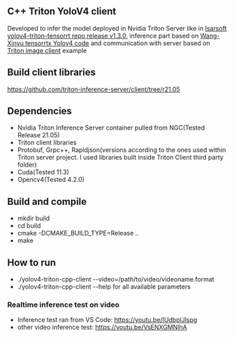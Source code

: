## C++ Triton YoloV4 client 
Developed to infer the model deployed in Nvidia Triton Server like in [Isarsoft yolov4-triton-tensorrt repo release v1.3.0](https://github.com/isarsoft/yolov4-triton-tensorrt), inference part based on [Wang-Xinyu tensorrtx Yolov4 code](https://github.com/wang-xinyu/tensorrtx/tree/master/yolov4) and communication with server based on [Triton image client](https://github.com/triton-inference-server/client/blob/r21.05/src/c%2B%2B/examples/image_client.cc) example

## Build client libraries
https://github.com/triton-inference-server/client/tree/r21.05


## Dependencies
* Nvidia Triton Inference Server container pulled from NGC(Tested Release 21.05)
* Triton client libraries
* Protobuf, Grpc++, Rapidjson(versions according to the ones used within Triton server project. I used libraries built inside Triton Client third party folder)
* Cuda(Tested 11.3)
* Opencv4(Tested 4.2.0)

## Build and compile
* mkdir build 
* cd build 
* cmake -DCMAKE_BUILD_TYPE=Release .. 
* make

## How to run
* ./yolov4-triton-cpp-client  --video=/path/to/video/videoname.format
* ./yolov4-triton-cpp-client  --help for all available parameters

### Realtime inference test on video
* Inference test ran from VS Code: https://youtu.be/IUdbplJlspg
* other video inference test: https://youtu.be/VsENXGMNlhA
